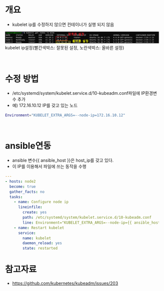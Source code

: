 # 개요
* kubelet ip를 수정하지 않으면 컨테이너가 실행 되지 않음

![](./../imgs/kubectl_ip.png)
<br> kubelet ip설정(빨간색박스: 잘못된 설정, 노란색박스: 올바른 설정)

<br>

# 수정 방법
* /etc/systemd/system/kubelet.service.d/10-kubeadm.conf파일에 IP환경변수 추가
* 예) 172.16.10.12 IP를 갖고 있는 노드
```sh
Environment="KUBELET_EXTRA_ARGS=--node-ip=172.16.10.12"
```

<br>

# ansible연동
* ansible 변수{{ ansible_host }}은 host_ip를 갖고 있다.
* 이 IP를 이용해서 파일에 쓰는 동작을 수행
```yaml
---
- hosts: node2
  become: true
  gather_facts: no
  tasks:
    - name: Configure node ip
      lineinfile:
        create: yes
        path: /etc/systemd/system/kubelet.service.d/10-kubeadm.conf
        line: Environment="KUBELET_EXTRA_ARGS=--node-ip={{ ansible_host }}"
    - name: Restart kubelet
      service:
        name: kubelet
        daemon_reload: yes
        state: restarted
```

# 참고자료
* https://github.com/kubernetes/kubeadm/issues/203